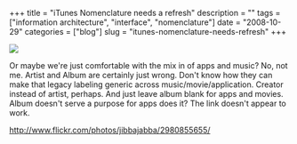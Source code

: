 +++
title = "iTunes Nomenclature needs a refresh"
description = ""
tags = ["information architecture", "interface", "nomenclature"]
date = "2008-10-29"
categories = ["blog"]
slug = "itunes-nomenclature-needs-refresh"
+++



  <div class="notebook-screenshot"><a href="http://www.flickr.com/photos/jibbajabba/2980855655/"><img src="//konigi.com/media/notebook/itunes-nomenclature.jpg" class="notebook-image" /></a></div><p>Or maybe we're just comfortable with the mix in of apps and music? No, not me. Artist and Album are certainly just wrong. Don't know how they can make that legacy labeling generic across music/movie/application. Creator instead of artist, perhaps. And just leave album blank for apps and movies. Album doesn't serve a purpose for apps does it? The link doesn't appear to work.</p>
    
  <a href="http://www.flickr.com/photos/jibbajabba/2980855655/">http://www.flickr.com/photos/jibbajabba/2980855655/</a>
